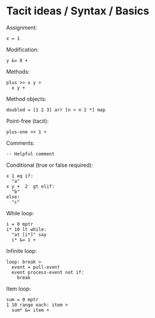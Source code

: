 # Tacit ideas / Syntax / Basics

Assignment:
```
x = 1
```

Modification:
```
y &= 8 +
```

Methods:
```
plus >> x y >
  x y +
```

Method objects:
```
doubled = [1 2 3] arr [n > n 2 *] map
```

Point-free (tacit):
```
plus-one >> 1 +
```

Comments:
```
-- Helpful comment
```

Conditional (true or false required):
```
x 1 eq if:
  "a"
x y +  2  gt elif:
  "b"
else:
  "c"
```

While loop:
```
i = 0 mptr
i* 10 lt while:
  "at [i*]" say
  i* &= 1 +
```

Infinite loop:
```
loop: break >
  event = pull-event
  event process-event not if:
    break
```

Item loop:
```
sum = 0 mptr
1 10 range each: item >
  sum* &= item +
```

